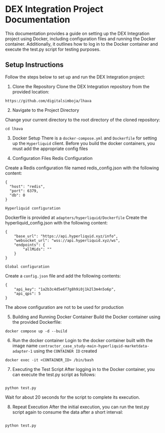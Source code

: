 # DEX Integration Project Documentation

This documentation provides a guide on setting up the DEX Integration project using Docker, including configuration files and running the Docker container. Additionally, it outlines how to log in to the Docker container and execute the test.py script for testing purposes.

## Setup Instructions

Follow the steps below to set up and run the DEX Integration project:

1. Clone the Repository
   Clone the DEX Integration repository from the provided location:

```
https://github.com/digitalsimboja/lhava
```

2. Navigate to the Project Directory

Change your current directory to the root directory of the cloned repository:

```
cd lhava
```

3. Docker Setup
   There is a `docker-compose.yml` and `Dockerfile` for setting up the `Hyperliquid` client.
   Before you build the docker containers, you must add the appropriate config files

4. Configuration Files
   Redis Configuration

Create a Redis configuration file named redis_config.json with the following content:

```
{
  "host": "redis",
  "port": 6379,
  "db": 0
}
```

    Hyperliquid configuration

Dockerfile is provided at `adapters/hyperliquid/Dockerfile`
Create the hyperliquid_config.json with the following content:

```
{
    "base_url": "https://api.hyperliquid.xyz/info",
    "websocket_url": "wss://api.hyperliquid.xyz/ws",
    "endpoints": {
        "allMids": ""
    }
}
```

    Global configuration

Create a `config.json` file and add the following contents:

```
{
    "api_key": "1a2b3c4d5e6f7g8h9i0j1k2l3m4n5o6p",
    "api_qps": 5
}
```

The above configuration are not to be used for production

5. Building and Running Docker Container
   Build the Docker container using the provided Dockerfile:

```
docker compose up -d --build
```

6. Run the docker container
   Login to the docker container built with the image name `contractor_case_study-main-hyperliquid-marketdata-adapter-1` using the `CONTAINER ID` created

```
docker exec -it <CONTAINER_ID> /bin/bash
```

7. Executing the Test Script
   After logging in to the Docker container, you can execute the test.py script as follows:

```

python test.py

```

Wait for about 20 seconds for the script to complete its execution.

8. Repeat Execution
   After the initial execution, you can run the test.py script again to consume the data after a short interval:

```

python test.py

```
